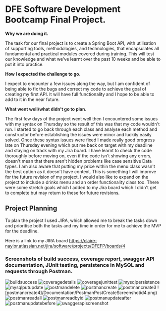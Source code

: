 # DFE Software Development Bootcamp Final Project.

**Why we are doing it.**

The task for our final project is to create a Spring Boot API, with utilisation of supporting tools, methodologies, and technologies, that encapsulates all fundamental and practical modules covered during training. This will test our knowledge and what we've learnt over the past 10 weeks and be able to put it into practice. 

**How I expected the challenge to go.**

I expect to encounter a few issues along the way, but I am confident of being able to fix the bugs and correct my code to achieve the goal of creating my first API. It will have full functionality and I hope to be able to add to it in the near future.

**What went well/what didn't go to plan.**

The first few days of the project went well then I encountered some issues with my syntax on Thursday so the result of this was that my code wouldn't run. I started to go back through each class and analyse each method and constructor before establishing the issues were minor and luckily easily solved. 
Once these syntax issues were fixed I made really good progress late on Thursday evening which put me back on target with my deadline and staying on track with my Jira board. 
I have learnt to check the code thoroughly before moving on, even if the code isn't showing any errors, doesn't mean that there aren't hidden problems like case sensitive Data types. 
I am also aware that putting my price within the menu class wasn't the best option as it doesn't have context. This is something I will improve for the future revision of my project. I would also like to expand on the project to include a drinks menu and an order functionality class too.
There were some stretch goals which I added to my Jira board which I didn't get to complete but may return to these for future revisions.


## Project Planning ##
To plan the project I used JIRA, which allowed me to break the tasks down and prioritise both the tasks and my time in order for me to achieve the MVP for the deadline.

Here is a link to my JIRA board https://claire-naylor.atlassian.net/jira/software/projects/DFEFP/boards/4



### Screenshots of build success, coverage report, swagger API documentation, JUnit testing, persistence in MySQL and requests through Postman. ###
![buildsuccess](/Documentation/BuildSuccessScreenshot.png)
![coveragedetails](/Documentation/CoverageDetailScreenshot.png)
![coveragejunittest](/Documentation/CoverageJUnitTestScreenshot.png)
![mysqlpersistence](/Documentation/MySQLPersistenceScreenshot.png)
![mysqlputupdate](/Documentation/MySQLPersistenceScreenshotPUTUpdate.png)
![postmandelete](/Documentation/PostmanDeleteScreenShot.png)
![postmancreate](/Documentation/PostmanPostCreateScreenshot.png)
![postmancreate3](/Documentation/PostmanPostCreateScreenshotId3.png)
![postmancreate4]/Documentation/PostmanPostCreateScreenshotid4.png)
![postmanreadall](/Documentation/PostmanReadAllGetRequestScreenshot.png)
![postmanreadbyid](/Documentation/PostmanReadByIdGetRequestScreenshot.png)
![postmanupdateafter](/Documentation/PostmanScreenshotPUTUpdateAfter.png)
![postmanupdatebefore](/Documentation/PostmanScreenshotPUTUpdateBefore.png)
![swaggerapiscreenshot](/Documentation/SwaggerScreenshot.png)













